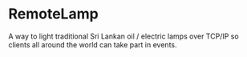 # RemoteLamp
A way to light traditional Sri Lankan oil / electric lamps over TCP/IP so clients all around the world can take part in events.
